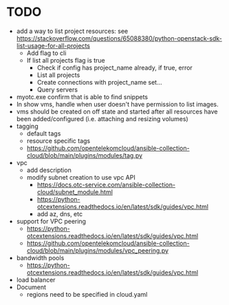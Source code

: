 # TODO

- add a way to list project resources: see
  <https://stackoverflow.com/questions/65088380/python-openstack-sdk-list-usage-for-all-projects>
  - Add flag to cli
  - If list all projects flag is true
    - Check if config has project_name already, if true, error
    - List all projects
    - Create connections with project_name set\...
    - Query servers
- myotc.exe confirm that is able to find snippets
- In show vms, handle when user doesn\'t have permission to list
  images.
- vms should be created on off state and started after all resources
  have been added/configured (i.e. attaching and resizing volumes)
- tagging
  -   default tags
  -   resource specific tags
  -   <https://github.com/opentelekomcloud/ansible-collection-cloud/blob/main/plugins/modules/tag.py>
- vpc
  - add description
  - modify subnet creation to use vpc API
    - https://docs.otc-service.com/ansible-collection-cloud/subnet_module.html
    - https://python-otcextensions.readthedocs.io/en/latest/sdk/guides/vpc.html
    - add az, dns, etc
- support for VPC peering
  - https://python-otcextensions.readthedocs.io/en/latest/sdk/guides/vpc.html
  - https://github.com/opentelekomcloud/ansible-collection-cloud/blob/main/plugins/modules/vpc_peering.py
- bandwidth pools
  - https://python-otcextensions.readthedocs.io/en/latest/sdk/guides/vpc.html
- load balancer
- Document
  - regions need to be specified in cloud.yaml

